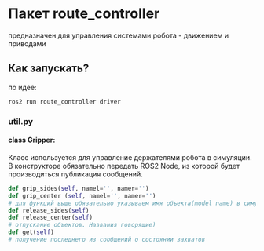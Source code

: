# Пакет route_controller
предназначен для управления системами робота - движением и приводами

## Как запускать?
по идее:
```
ros2 run route_controller driver
```

### util.py
#### class Gripper:
Класс используется для управление держателями робота в симуляции.   
В конструкторе обязательно передать ROS2 Node, из которой будет производиться публикация сообщений.  
```python
def grip_sides(self, namel='', namer='')
def grip_center (self, namel='', namer='')
# для функций выше обязательно указываем имя объекта(model name) в симуляторе, иначе захват просто не сработает. namel, namer - имена левого и правого объектов соответственно
def release_sides(self)
def release_center(self)
# отпускание объектов. Названия говорящие)
def get(self)
# получение последнего из сообщений о состоянии захватов
```